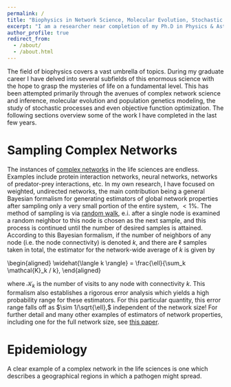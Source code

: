 ```yaml
---
permalink: /
title: "Biophysics in Network Science, Molecular Evolution, Stochastic Processes, and Optimization"
excerpt: "I am a researcher near completion of my Ph.D in Physics & Astronomy studying various topics in the field of Biological Physics."
author_profile: true
redirect_from: 
  - /about/
  - /about.html
---
```

The field of biophysics covers a vast umbrella of topics. During my graduate career I have delved into several subfields of this enormous science with the hope to grasp the mysteries of life on a fundamental level. This has been attempted primarily through the avenues of complex network science and inference, molecular evolution and population genetics modeling, the study of stochastic processes and even objective function optimization. The following sections overview some of the work I have completed in the last few years.

Sampling Complex Networks
====

The instances of [complex networks](https://en.wikipedia.org/wiki/Complex_network) in the life sciences are endless. Examples include protein interaction networks, neural networks, networks of predator-prey interactions, etc. In my own research, I have focused on weighted, undirected networks, the main contribution being a general Bayesian formalism for generating estimators of global network properties after sampling only a very small portion of the entire system, $<1\%$. The method of sampling is via [random walk](https://en.wikipedia.org/wiki/Random_walk), e.i. after a single node is examined a random neighbor to this node is chosen as the next sample, and this process is continued until the number of desired samples is attained. According to this Bayesian formalism, if the number of neighbors of any node (i.e. the node connectivity) is denoted $k$, and there are $\ell$ samples taken in total, the estimator for the network-wide average of $k$ is given by

\begin{aligned}
\widehat{\langle k \rangle} = \frac{\ell}{\sum_k \mathcal{K}_k / k},
\end{aligned}

where $\mathcal{K}_k$ is the number of visits to any node with connectivity $k$. This formalism also establishes a rigorous error analysis which yields a high probability range for these estimators. For this particular quantity, this error range falls off as $\sim 1/\sqrt{\ell},$ independent of the network size! For further detail and many other examples of estimators of network properties, including one for the full network size, see [this paper](https://willowbk.github.io/publication/RapidBayesianInference).

Epidemiology
====
A clear example of a complex network in the life sciences is one which describes a geographical regions in which a pathogen might spread. 


<!--
Network Science 
======
Complex networks describe a broad spectrum of systems in nature, science, technology, and society. Many of these networks are large and evolving, making
investigation of their statistical properties a challenging task. In particular, estimating the network size becomes non-trivial if the network is too large to visit every node. Consequently, predicting various network statistics, typically from random samples of limited size, has attracted considerable attention in the
literature.

This research project has consisted of the development of a Bayesian theoretical framework for network sampling by random walks (RWs). Unlike previous results, this framework can be used to build
posterior probability distributions for any network node-based quantity of interest. This approach reproduces several previously known global network statistics estimators within a single formalism,
automatically removes statistical biases caused by RW sampling, and yields standard results in the uniform sampling limit. Surprisingly, accurate estimates of various network properties, including its size, are obtained
after examining only a small fraction of all network nodes.

The effectiveness of this formalism has been demonstrated not only on standard $\textit{in silico}$ networks, but additonally has been shown to have applications in epidemiology, and has reproduced known statistics of the network formed by links between pages on Wikipedia.
-->



<!---
A data-driven personal website
======
just be sure to save the markdown files! Finally, you can also write scripts that process the structured data on the site, such as [this one](https://github.com/academicpages/academicpages.github.io/blob/master/talkmap.ipynb) that analyzes metadata in pages about talks to display [a map of every location you've given a talk](https://academicpages.github.io/talkmap.html).

Getting started
======
1. Set site-wide configuration and create content & metadata (see below -- also see [this set of diffs](http://archive.is/3TPas) showing what files were changed to set up [an example site](https://getorg-testacct.github.io) for a user with the username "getorg-testacct")
1. Upload any files (like PDFs, .zip files, etc.) to the files/ directory. They will appear at https://[your GitHub username].github.io/files/example.pdf.  
1. Check status by going to the repository settings, in the "GitHub pages" section

Site-wide configuration
------
The main configuration file for the site is in the base directory in [_config.yml](https://github.com/academicpages/academicpages.github.io/blob/master/_config.yml), which defines the content in the sidebars and other site-wide features. You will need to replace the default variables with ones about yourself and your site's github repository. The configuration file for the top menu is in [_data/navigation.yml](https://github.com/academicpages/academicpages.github.io/blob/master/_data/navigation.yml). For example, if you don't have a portfolio or blog posts, you can remove those items from that navigation.yml file to remove them from the header. 

Create content & metadata
------
For site content, there is one markdown file for each type of content, which are stored in directories like _publications, _talks, _posts, _teaching, or _pages. For example, each talk is a markdown file in the [_talks directory](https://github.com/academicpages/academicpages.github.io/tree/master/_talks). At the top of each markdown file is structured data in YAML about the talk, which the theme will parse to do lots of cool stuff. The same structured data about a talk is used to generate the list of talks on the [Talks page](https://academicpages.github.io/talks), each [individual page](https://academicpages.github.io/talks/2012-03-01-talk-1) for specific talks, the talks section for the [CV page](https://academicpages.github.io/cv), and the [map of places you've given a talk](https://academicpages.github.io/talkmap.html) (if you run this [python file](https://github.com/academicpages/academicpages.github.io/blob/master/talkmap.py) or [Jupyter notebook](https://github.com/academicpages/academicpages.github.io/blob/master/talkmap.ipynb), which creates the HTML for the map based on the contents of the _talks directory).

**Markdown generator**

I have also created [a set of Jupyter notebooks](https://github.com/academicpages/academicpages.github.io/tree/master/markdown_generator
) that converts a CSV containing structured data about talks or presentations into individual markdown files that will be properly formatted for the academicpages template. The sample CSVs in that directory are the ones I used to create my own personal website at stuartgeiger.com. My usual workflow is that I keep a spreadsheet of my publications and talks, then run the code in these notebooks to generate the markdown files, then commit and push them to the GitHub repository.

How to edit your site's GitHub repository
------
Many people use a git client to create files on their local computer and then push them to GitHub's servers. If you are not familiar with git, you can directly edit these configuration and markdown files directly in the github.com interface. Navigate to a file (like [this one](https://github.com/academicpages/academicpages.github.io/blob/master/_talks/2012-03-01-talk-1.md) and click the pencil icon in the top right of the content preview (to the right of the "Raw | Blame | History" buttons). You can delete a file by clicking the trashcan icon to the right of the pencil icon. You can also create new files or upload files by navigating to a directory and clicking the "Create new file" or "Upload files" buttons. 

Example: editing a markdown file for a talk
![Editing a markdown file for a talk](/images/editing-talk.png)

For more info
------
More info about configuring academicpages can be found in [the guide](https://academicpages.github.io/markdown/). The [guides for the Minimal Mistakes theme](https://mmistakes.github.io/minimal-mistakes/docs/configuration/) (which this theme was forked from) might also be helpful.
--->
